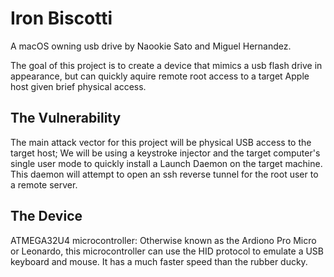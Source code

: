 # Iron Biscotti

A macOS owning usb drive by Naookie Sato and Miguel Hernandez.

The goal of this project is to create a device that mimics a usb flash drive in appearance,
but can quickly aquire remote root access to a target Apple host given brief physical access.

## The Vulnerability

The main attack vector for this project will be physical USB access to the target host;
We will be using a keystroke injector and the target computer's single user mode to quickly install a
Launch Daemon on the target machine. This daemon will attempt to open an ssh reverse tunnel
for the root user to a remote server.

## The Device

ATMEGA32U4 microcontroller: Otherwise known as the Ardiono Pro Micro or Leonardo, this microcontroller can
use the HID protocol to emulate a USB keyboard and mouse. It has a much faster speed than the rubber ducky.

